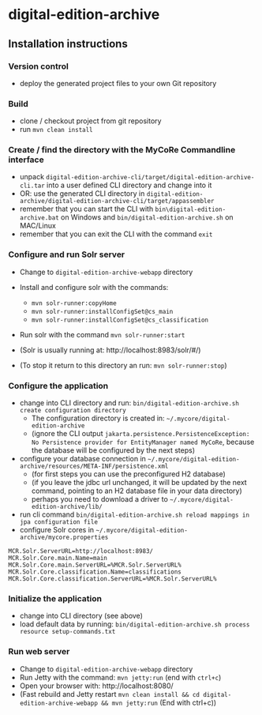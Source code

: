 
# digital-edition-archive

## Installation instructions

### Version control
* deploy the generated project files to your own Git repository

### Build
* clone / checkout project from git repository
* run `mvn clean install`

### Create / find  the directory with the MyCoRe Commandline interface
* unpack `digital-edition-archive-cli/target/digital-edition-archive-cli.tar` into a user defined CLI directory and change into it
* OR: use the generated CLI directory in `digital-edition-archive/digital-edition-archive-cli/target/appassembler`
* remember that you can start the CLI with `bin\digital-edition-archive.bat` on Windows and `bin/digital-edition-archive.sh` on MAC/Linux
* remember that you can exit the CLI with the command `exit`


### Configure and run Solr server
* Change to `digital-edition-archive-webapp` directory
* Install and configure solr with the commands: 
  * `mvn solr-runner:copyHome`
  * `mvn solr-runner:installConfigSet@cs_main`
  * `mvn solr-runner:installConfigSet@cs_classification`

* Run solr with the command `mvn solr-runner:start` 
* (Solr is usually running at: http://localhost:8983/solr/#/)
* (To stop it return to this directory an run: `mvn solr-runner:stop`)

### Configure the application
* change into CLI directory and run:
  `bin/digital-edition-archive.sh create configuration directory`
  * The configuration directory is created in: `~/.mycore/digital-edition-archive`
  * (ignore the CLI output `jakarta.persistence.PersistenceException: No Persistence provider for EntityManager named MyCoRe`,
     because the database will be configured by the next steps)
* configure your database connection in `~/.mycore/digital-edition-archive/resources/META-INF/persistence.xml`
  * (for first steps you can use the preconfigured H2 database)
  * (if you leave the jdbc url unchanged, it will be updated by the next command, pointing to an H2 database file in your data directory)
  * perhaps you need to download a driver to `~/.mycore/digital-edition-archive/lib/`
* run cli command `bin/digital-edition-archive.sh reload mappings in jpa configuration file`
* configure Solr cores in `~/.mycore/digital-edition-archive/mycore.properties`

```
MCR.Solr.ServerURL=http://localhost:8983/
MCR.Solr.Core.main.Name=main
MCR.Solr.Core.main.ServerURL=%MCR.Solr.ServerURL%
MCR.Solr.Core.classification.Name=classifications
MCR.Solr.Core.classification.ServerURL=%MCR.Solr.ServerURL%
```

### Initialize the application
* change into CLI directory (see above)
* load default data by running: `bin/digital-edition-archive.sh process resource setup-commands.txt`

### Run web server
* Change to `digital-edition-archive-webapp` directory
* Run Jetty with the command: `mvn jetty:run` (end with `ctrl+c`)
* Open your browser with: http://localhost:8080/
* (Fast rebuild and Jetty restart `mvn clean install && cd digital-edition-archive-webapp && mvn jetty:run` (End with ctrl+c))

